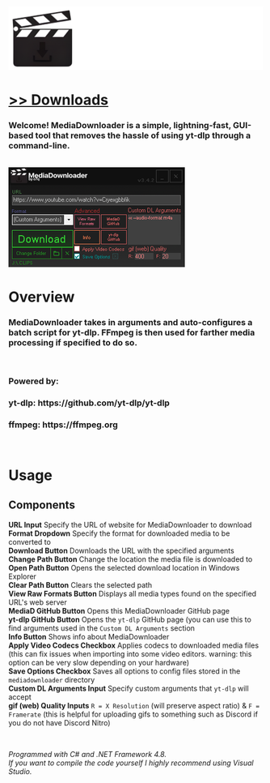 <img src="assets/images/readmebanner.png">

# [>> Downloads](https://github.com/o7q/MediaDownloader/releases)
<h3>Welcome! MediaDownloader is a simple, lightning-fast, GUI-based tool that removes the hassle of using yt-dlp through a command-line.</h3>

<br>

<img src="assets/images/program.png"/>

<br>

# Overview
<h3>MediaDownloader takes in arguments and auto-configures a batch script for yt-dlp. FFmpeg is then used for farther media processing if specified to do so.</h3>

<br>

<h3>Powered by:</h3>
<h3>yt-dlp: https://github.com/yt-dlp/yt-dlp</h3>
<h3>ffmpeg: https://ffmpeg.org</h3>

<br>

# Usage

## <b>Components</b>
<b>URL Input</b> Specify the URL of website for MediaDownloader to download \
<b>Format Dropdown</b> Specify the format for downloaded media to be converted to \
<b>Download Button</b> Downloads the URL with the specified arguments \
<b>Change Path Button</b> Change the location the media file is downloaded to \
<b>Open Path Button</b> Opens the selected download location in Windows Explorer \
<b>Clear Path Button</b> Clears the selected path \
<b>View Raw Formats Button</b> Displays all media types found on the specified URL's web server \
<b>MediaD GitHub Button</b> Opens this MediaDownloader GitHub page \
<b>yt-dlp GitHub Button</b> Opens the `yt-dlp` GitHub page (you can use this to find arguments used in the `Custom DL Arguments` section \
<b>Info Button</b> Shows info about MediaDownloader \
<b>Apply Video Codecs Checkbox</b> Applies codecs to downloaded media files (this can fix issues when importing into some video editors. warning: this option can be very slow depending on your hardware) \
<b>Save Options Checkbox</b> Saves all options to config files stored in the `mediadownloader` directory \
<b>Custom DL Arguments Input</b> Specify custom arguments that `yt-dlp` will accept \
<b>gif (web) Quality Inputs</b> `R = X Resolution` (will preserve aspect ratio) & `F = Framerate` (this is helpful for uploading gifs to something such as Discord if you do not have Discord Nitro)

<br>

<i>Programmed with C# and .NET Framework 4.8.</i> \
<i>If you want to compile the code yourself I highly recommend using Visual Studio.</i>